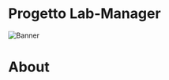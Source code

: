 # Progetto Lab-Manager
![Banner](https://user-images.githubusercontent.com/43990877/213587052-238ebc6f-898e-4136-8c6e-3a9083d6114c.png)

# About
